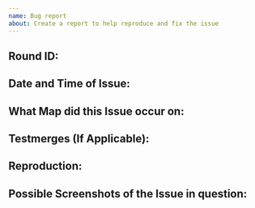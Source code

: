 ```yaml
---
name: Bug report
about: Create a report to help reproduce and fix the issue
---
```

<!-- Write **BELOW** The Headers and **ABOVE** The comments else it may not be viewable -->
## Round ID:

<!--- **INCLUDE THE ROUND ID** [Round ID]: # (It can be found in the Status panel -->

## Date and Time of Issue:

<!-- When did you encounter this issue for the first time. Make sure to mention your timezone when listing the Date and Time -->

## What Map did this Issue occur on:

<!-- This is especially important to fill out if your issue pertains to a specific map. -->

## Testmerges (If Applicable):

<!-- If you're certain the issue is to be caused by a test merge [OOC tab -> Show Server Revision], report it in the pull request's comment section rather than on the tracker(If you're unsure you can refer to the issue number by prefixing said number with #. The issue number can be found beside the title after submitting it to the tracker).If no testmerges are active, feel free to remove this section. -->

## Reproduction:

<!-- Explain your issue in detail, including the steps to reproduce it. Issues without proper reproduction steps or explanation are open to being ignored/closed by maintainers.-->

<!-- **For Staff Members:** Oddities induced by var-edits and other admin tools are not necessarily bugs. Verify that your issues occur under regular circumstances before reporting them.
Please also make sure to check the Debug Menu for any runtimes that may possibly be related to this issue and include them too-->

## Possible Screenshots of the Issue in question:
